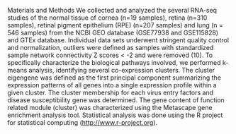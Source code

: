Materials and Methods 
We collected and analyzed the several RNA-seq studies of the normal tissue of cornea (n=19 samples), retina (n=310 samples), retinal pigment epithelium (RPE) (n=207 samples) and lung (n = 546 samples) from the NCBI GEO database (GSE77938 and GSE115828) and GTEx database. Individual data sets underwent stringent quality control and normalization, outliers were defined as samples with standardized sample network connectivity Z scores < -2 and were removed (10). To specifically characterize the biological pathways involved, we performed k-means analysis, identifying several co-expression clusters. The cluster eigengene was defined as the first principal component summarizing the expression patterns of all genes into a single expression profile within a given cluster. The cluster membership for each virus entry factors and disease susceptibility gene was determined. The gene content of function related module (cluster) was characterized using the Metascape gene enrichment analysis tool. Statistical analysis was done using the R project for statistical computing (http://www.r-project.org). 
